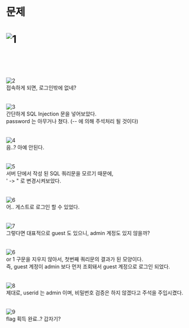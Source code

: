 문제
==
![1](https://user-images.githubusercontent.com/73854324/157178729-3ccd8bea-1293-4d48-ba26-128296afa585.png)
<br><br>
==

<br><br>
![2](https://user-images.githubusercontent.com/73854324/157178735-f0353cbe-8b19-490d-8a0b-c7c488b3b2f2.png)<br>
접속하게 되면, 로그인밖에 없네?   
<br><br>
![3](https://user-images.githubusercontent.com/73854324/157178736-0b0c28c0-0eb8-434b-813f-960636bd6572.png)<br>
간단하게 SQL Injection 문을 넣어보았다.   
password 는 아무거나 쳤다. (-- 에 의해 주석처리 될 것이다)   
<br><br>
![4](https://user-images.githubusercontent.com/73854324/157178737-16e56095-35db-482a-8cfb-cf82a92dc37b.png)<br>
음..? 아예 안된다.   
<br><br>
![5](https://user-images.githubusercontent.com/73854324/157178738-b51db43f-82a6-4689-ac27-96daa8d7f0a0.png)<br>
서버 단에서 작성 된 SQL 쿼리문을 모르기 때문에,   
' -> " 로 변경시켜보았다.   
<br><br>
![6](https://user-images.githubusercontent.com/73854324/157178739-e9af78e7-0c60-40cd-ac2b-936223f1b71f.png)<br>
어.. 게스트로 로그인 할 수 있었다.   
<br><br>
![7](https://user-images.githubusercontent.com/73854324/157178745-98e6258a-a647-4d7e-8e8e-607cee50fbe4.png)<br>
그렇다면 대표적으로 guest 도 있으니, admin 계정도 있지 않을까?   
<br><br>
![6](https://user-images.githubusercontent.com/73854324/157178739-e9af78e7-0c60-40cd-ac2b-936223f1b71f.png)<br>
or 1 구문을 지우지 않아서, 첫번째 쿼리문의 결과가 된 모양이다.   
즉, guest 계정이 admin 보다 먼저 조회돼서 guest 계정으로 로그인 되었다.   
<br><br>
![8](https://user-images.githubusercontent.com/73854324/157178748-97a2b5fa-21ed-4d19-8f03-676f9a982a78.png)<br>
제대로, userid 는 admin 이며, 비밀번호 검증은 하지 않겠다고 주석을 주입시켰다.   
<br><br>
![9](https://user-images.githubusercontent.com/73854324/157178861-a475dead-7e92-4634-94d6-b683420f594b.png)<br>
flag 획득 완료..? 갑자기?   
<br><br>